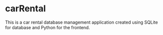 # carRental

This is a car rental database management application created using SQLite for database and Python for the frontend. 
